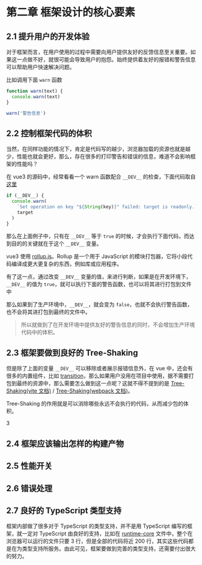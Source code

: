 # 第二章 框架设计的核心要素

## 2.1 提升用户的开发体验

对于框架而言，在用户使用的过程中需要向用户提供友好的反馈信息至关重要。如果这一点做不好，就很可能会导致用户的抱怨。始终提供着友好的报错和警告信息可以帮助用户快速解决问题。

比如调用下面 `warn` 函数

```js
function warn(text) {
  console.warn(text)
}

warn('警告信息')
```

## 2.2 控制框架代码的体积

当然，在同样功能的情况下，肯定是代码写的越少，浏览器加载的资源也就是越少，性能也就会更好，那么，存在很多的打印警告和错误的信息，难道不会影响框架的性能吗？

在 vue3 的源码中，经常看看一个 warn 函数配合 `__DEV__` 的检查，下面代码取自[这里](https://github.com/vuejs/core/blob/main/packages/reactivity/src/baseHandlers.ts)

```js
if (__DEV__) {
  console.warn(
    `Set operation on key "${String(key)}" failed: target is readonly.`,
    target
  )
}
```

那么在上面例子中，只有在 `__DEV__` 等于 `true` 的时候，才会执行下面代码，而达到目的的关键就在于这个 `__DEV__` 变量。

vue3 使用 [rollup.js](https://github.com/rollup/rollup)。Rollup 是一个用于 JavaScript 的模块打包器，它将小段代码编译成更大更复杂的东西，例如库或应用程序。

有了这一点，通过改变 `__DEV__` 变量的值，来进行判断，如果是在开发环境下，`__DEV__` 的值为 `true`，就可以执行下面的警告函数，也可以将其进行打包到文件中

那么如果到了生产环境中，`__DEV__`，就会变为 `false`，也就不会执行警告函数，也不会将其进打包到最终的文件中。

> 所以就做到了在开发环境中提供友好的警告信息的同时，不会增加生产环境代码中的体积。

## 2.3 框架要做到良好的 Tree-Shaking

但是除了上面的变量 `__DEV__` 可以移除或者展示报错信息外，在 vue 中，还会有很多的内置组件，比如 [transition](https://staging-cn.vuejs.org/api/built-in-components.html#transition)，那么如果用户没用在项目中使用，据不需要打包到最终的资源中，那么需要怎么做到这一点呢？这就不得不提到的是 [Tree-Shaking(vite 文档)](https://vitejs.dev/guide/ssr.html#source-structure) / [Tree-Shaking(webpack 文档)](https://webpack.js.org/guides/tree-shaking/)。

Tree-Shaking 的作用就是可以消除哪些永远不会执行的代码，从而减少包的体积。

3

## 2.4 框架应该输出怎样的构建产物

## 2.5 性能开关

## 2.6 错误处理

## 2.7 良好的 TypeScript 类型支持

框架内部做了很多对于 TypeScript 的类型支持，并不是用 TypeScript 编写的框架，就一定对 TypeScript 由良好的支持，比如在 [runtime-core](https://github.com/vuejs/core/blob/main/packages/runtime-core/src/apiDefineComponent.ts) 文件中，整个在浏览器可以运行的文件只要 3 行，但是全部的代码将近 200 行，其实这些代码都是在为类型支持所服务。由此可见，框架要做到完善的类型支持，还需要付出很大的努力。
